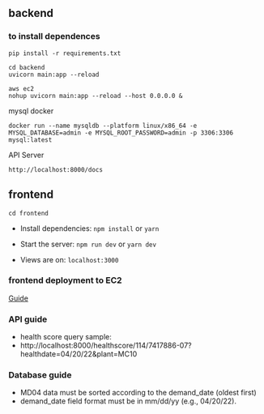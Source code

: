## backend

### to install dependences

```
pip install -r requirements.txt
```

```
cd backend
uvicorn main:app --reload
```

```
aws ec2
nohup uvicorn main:app --reload --host 0.0.0.0 &
```

mysql docker

```
docker run --name mysqldb --platform linux/x86_64 -e MYSQL_DATABASE=admin -e MYSQL_ROOT_PASSWORD=admin -p 3306:3306 mysql:latest
```

API Server

```
http://localhost:8000/docs

```

## frontend

```
cd frontend

```

- Install dependencies: `npm install` or `yarn`

- Start the server: `npm run dev` or `yarn dev`

- Views are on: `localhost:3000`

### frontend deployment to EC2

[Guide](https://medium.com/today-i-solved/how-to-deploy-next-js-on-aws-ec2-with-ssl-https-7980ec6fe8d3)

### API guide

- health score query sample:
- http://localhost:8000/healthscore/114/7417886-07?healthdate=04/20/22&plant=MC10

### Database guide

- MD04 data must be sorted according to the demand_date (oldest first)
- demand_date field format must be in mm/dd/yy (e.g., 04/20/22).
